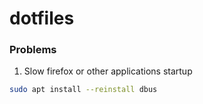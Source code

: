 # dotfiles

### Problems
1. Slow firefox or other applications startup
```bash
sudo apt install --reinstall dbus
```
